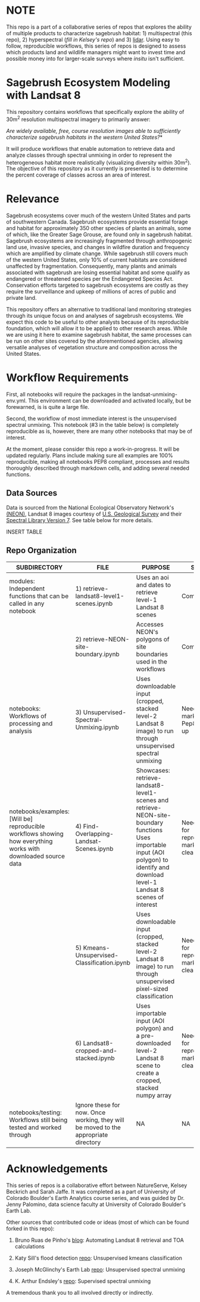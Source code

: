 # NOTE
This repo is a part of a collaborative series of repos that explores the ability of multiple products to characterize sagebrush habitat: 1) multispectral (this repo), 2) hyperspectral (*fill in Kelsey's repo*) and 3) <a href='https://github.com/sarahmjaffe/sagebrush-ecosystem-modeling'>lidar</a>.  Using easy to follow, reproducible workflows, this series of repos is designed to assess which products land and wildlife managers might want to invest time and possible money into for larger-scale surveys where *insitu* isn't sufficient.    

# Sagebrush Ecosystem Modeling with Landsat 8

This repository contains workflows that specifically explore the ability of 30m<sup>2</sup> resolution multispectral imagery to primarily answer:

*Are widely available, free, course resolution images able to sufficiently characterize sagebrush habitats in the western United States?**

It will produce workflows that enable automation to retrieve data and analyze classes through spectral unmixing in order to represent the heterogeneous habitat more realistically (visualizing diversity within 30m<sup>2</sup>). The objective of this repository as it currently is presented is to determine the percent coverage of classes across an area of interest.  

# Relevance
Sagebrush ecosystems cover much of the western United States and parts of southwestern Canada. Sagebrush ecosystems provide essential forage and habitat for approximately 350 other species of plants an animals, some of which, like the Greater Sage Grouse, are found only in sagebrush habitat. Sagebrush ecosystems are increasingly fragmented through anthropogenic land use, invasive species, and changes in wildfire duration and frequency which are amplified by climate change. While sagebrush still covers much of the western United States, only 10% of current habitats are considered unaffected by fragmentation. Consequently, many plants and animals associated with sagebrush are losing essential habitat and some qualify as endangered or threatened species per the Endangered Species Act. Conservation efforts targeted to sagebrush ecosystems are costly as they require the surveillance and upkeep of millions of acres of public and private land.

This repository offers an alternative to traditional land monitoring strategies through its unique focus on and analyses of sagebrush ecosystems. We expect this code to be useful to other analysts because of its reproducible foundation, which will allow it to be applied to other research areas. While we are using it here to examine sagebrush habitat, the same processes can be run on other sites covered by the aforementioned agencies, allowing versatile analyses of vegetation structure and composition across the United States.

# Workflow Requirements
First, all notebooks will require the packages in the landsat-unmixing-env.yml.  This environment can be downloaded and activated locally, but be forewarned, is is quite a large file.  

Second, the workflow of most immediate interest is the unsupervised spectral unmixing.  This notebook (#3 in the table below) is completely reproducible as is, however, there are many other notebooks that may be of interest.  

At the moment, please consider this repo a work-in-progress.  It will be updated regularly.  Plans include making sure all examples are 100% reproducible, making all notebooks PEP8 compliant, processes and results thoroughly described through markdown cells, and adding several needed functions.  

## Data Sources
Data is sourced from the National Ecological Observatory Network's <a href='https://www.neonscience.org/'>(NEON)</a>, Landsat 8 images courtesy of <a href='https://earthexplorer.usgs.gov/'>U.S. Geological Survey</a> and their <a href='https://earthexplorer.usgs.gov/Spectral'>Spectral Library Version 7</a>.  See table below for more details.

INSERT TABLE

## Repo Organization

| SUBDIRECTORY                                                                                                     	| FILE                                                                                 	| PURPOSE                                                                                                                                                                                	| STATUS                                                   	|
|---------------------------------------------------------------------------------------------------------------	|--------------------------------------------------------------------------------------	|----------------------------------------------------------------------------------------------------------------------------------------------------------------------------------------	|----------------------------------------------------------	|
| modules: Independent functions that can be called in any notebook                                             	| 1) retrieve-landsat8-level1-scenes.ipynb                                             	| Uses an aoi and dates to retrieve level-1 Landsat 8 scenes                                                                                                                             	| Completed                                                	|
|                                                                                                               	| 2) retrieve-NEON-site-boundary.ipynb                                                 	| Accesses NEON's polygons of site boundaries used in the workflows                                                                                                                      	| Completed                                                	|
| notebooks: Workflows of processing and analysis                                                               	| 3) Unsupervised-Spectral-Unmixing.ipynb                                              	| Uses downloadable input (cropped, stacked level-2 Landsat 8 image) to run through unsupervised spectral unmixing                                                                       	| Needs markdown and Pep8 clean-up                         	|
| notebooks/examples: [Will be] reproducible workflows showing how everything works with downloaded source data 	| 4) Find-Overlapping-Landsat-Scenes.ipynb                                             	| Showcases: retrieve-landsat8-level1-scenes and retrieve-NEON-site-boundary functions Uses importable input (AOI polygon) to identify and download level-1 Landsat 8 scenes of interest 	| Needs editing for reproducibility, markdown and clean-up 	|
|                                                                                                               	| 5) Kmeans-Unsupervised-Classification.ipynb                                          	| Uses downloadable input (cropped, stacked level-2 Landsat 8 image) to run through unsupervised pixel-sized classification                                                              	| Needs editing for reproducibility, markdown and clean-up 	|
|                                                                                                               	| 6) Landsat8-cropped-and-stacked.ipynb                                                	| Uses importable input (AOI polygon) and a pre-downloaded level-2 Landsat 8 scene to create a cropped, stacked numpy array                                                              	| Needs editing for reproducibility, markdown and clean-up 	|
| notebooks/testing: Workflows still being tested and worked through                                            	| Ignore these for now.  Once working, they will be moved to the appropriate directory 	| NA                                                                                                                                                                                     	| NA                                                       	|



# Acknowledgements
This series of repos is a collaborative effort between NatureServe, Kelsey Beckrich and Sarah Jaffe.  It was completed as a part of University of Colorado Boulder's Earth Analytics course series, and was guided by Dr. Jenny Palomino, data science faculty at University of Colorado Boulder's Earth Lab.

Other sources that contributed code or ideas (most of which can be found forked in this repo):

1) Bruno Ruas de Pinho's <a href='http://geologyandpython.com/'>blog</a>: Automating Landsat 8 retrieval and TOA calculations

2) Katy Sill's flood detection <a href='https://github.com/katysill/flood-detection'>repo</a>: Unsupervised kmeans classification

3) Joseph McGlinchy's Earth Lab <a href='https://github.com/earthlab/neon-headwall-data'>repo</a>: Unsupervised spectral unmixing

4) K. Arthur Endsley's <a href='https://github.com/arthur-e/unmixing/tree/master/docs'>repo</a>: Supervised spectral unmixing

A tremendous thank you to all involved directly or indirectly.
